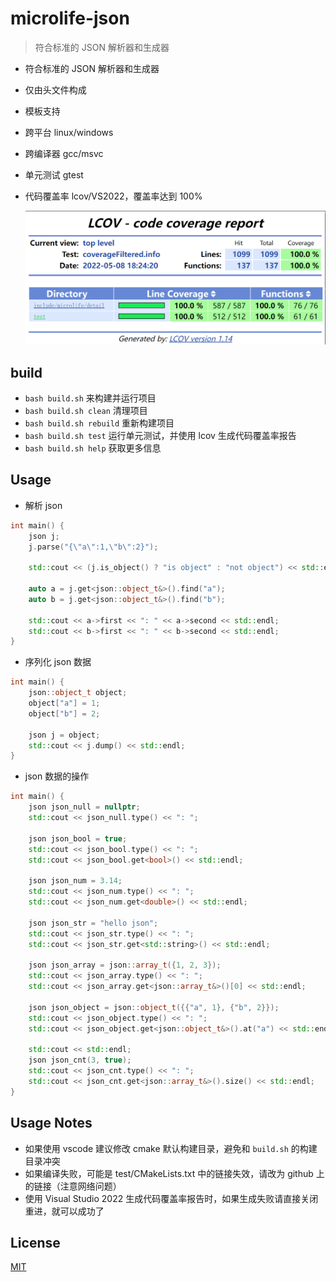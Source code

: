 # microlife-json

> 符合标准的 JSON 解析器和生成器

- 符合标准的 JSON 解析器和生成器
- 仅由头文件构成
- 模板支持
- 跨平台 linux/windows
- 跨编译器 gcc/msvc
- 单元测试 gtest
- 代码覆盖率 lcov/VS2022，覆盖率达到 100%

    ![code coverage](doc/lcov-2022_05_08.png)

## build

- `bash build.sh` 来构建并运行项目
- `bash build.sh clean` 清理项目
- `bash build.sh rebuild` 重新构建项目
- `bash build.sh test` 运行单元测试，并使用 lcov 生成代码覆盖率报告
- `bash build.sh help` 获取更多信息

## Usage

- 解析 json

```cpp
int main() {
    json j;
    j.parse("{\"a\":1,\"b\":2}");

    std::cout << (j.is_object() ? "is object" : "not object") << std::endl;

    auto a = j.get<json::object_t&>().find("a");
    auto b = j.get<json::object_t&>().find("b");

    std::cout << a->first << ": " << a->second << std::endl;
    std::cout << b->first << ": " << b->second << std::endl;
}
```

-   序列化 json 数据

```cpp
int main() {
    json::object_t object;
    object["a"] = 1;
    object["b"] = 2;

    json j = object;
    std::cout << j.dump() << std::endl;
}
```

-   json 数据的操作

```cpp
int main() {
    json json_null = nullptr;
    std::cout << json_null.type() << ": ";

    json json_bool = true;
    std::cout << json_bool.type() << ": ";
    std::cout << json_bool.get<bool>() << std::endl;

    json json_num = 3.14;
    std::cout << json_num.type() << ": ";
    std::cout << json_num.get<double>() << std::endl;

    json json_str = "hello json";
    std::cout << json_str.type() << ": ";
    std::cout << json_str.get<std::string>() << std::endl;

    json json_array = json::array_t({1, 2, 3});
    std::cout << json_array.type() << ": ";
    std::cout << json_array.get<json::array_t&>()[0] << std::endl;

    json json_object = json::object_t({{"a", 1}, {"b", 2}});
    std::cout << json_object.type() << ": ";
    std::cout << json_object.get<json::object_t&>().at("a") << std::endl;

    std::cout << std::endl;
    json json_cnt(3, true);
    std::cout << json_cnt.type() << ": ";
    std::cout << json_cnt.get<json::array_t&>().size() << std::endl;
}
```

## Usage Notes

- 如果使用 vscode 建议修改 cmake 默认构建目录，避免和 `build.sh` 的构建目录冲突
- 如果编译失败，可能是 test/CMakeLists.txt 中的链接失效，请改为 github 上的链接（注意网络问题）
- 使用 Visual Studio 2022 生成代码覆盖率报告时，如果生成失败请直接关闭重进，就可以成功了

## License

[MIT](LICENSE)
